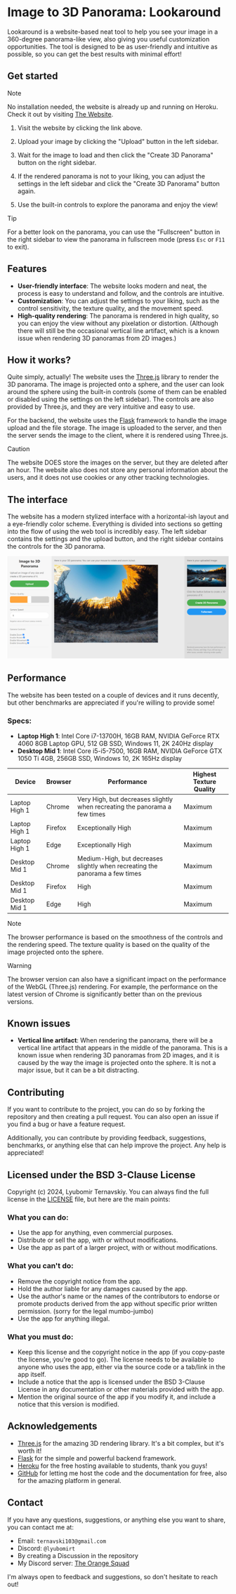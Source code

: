 # Image to 3D Panorama: Lookaround

Lookaround is a website-based neat tool to help you see your image in a 360-degree panorama-like view, also giving you useful customization opportunities. The tool is designed to be as user-friendly and intuitive as possible, so you can get the best results with minimal effort!

## Get started

> [!NOTE]
> No installation needed, the website is already up and running on Heroku. Check it out by visiting [The Website](https://lookaround-d1a8a825efef.herokuapp.com).

1. Visit the website by clicking the link above.

2. Upload your image by clicking the "Upload" button in the left sidebar.

3. Wait for the image to load and then click the "Create 3D Panorama" button on the right sidebar.

4. If the rendered panorama is not to your liking, you can adjust the settings in the left sidebar and click the "Create 3D Panorama" button again.

5. Use the built-in controls to explore the panorama and enjoy the view!

> [!TIP]
> For a better look on the panorama, you can use the "Fullscreen" button in the right sidebar to view the panorama in fullscreen mode (press `Esc` or `F11` to exit).

## Features

- **User-friendly interface**: The website looks modern and neat, the process is easy to understand and follow, and the controls are intuitive.
- **Customization**: You can adjust the settings to your liking, such as the control sensitivity, the texture quality, and the movement speed.
- **High-quality rendering**: The panorama is rendered in high quality, so you can enjoy the view without any pixelation or distortion. (Although there will still be the occasional vertical line artifact, which is a known issue when rendering 3D panoramas from 2D images.)

## How it works?

Quite simply, actually! The website uses the [Three.js](https://threejs.org/) library to render the 3D panorama. The image is projected onto a sphere, and the user can look around the sphere using the built-in controls (some of them can be enabled or disabled using the settings on the left sidebar). The controls are also provided by Three.js, and they are very intuitive and easy to use.

For the backend, the website uses the [Flask](https://flask.palletsprojects.com/en/3.0.x/) framework to handle the image upload and the file storage. The image is uploaded to the server, and then the server sends the image to the client, where it is rendered using Three.js.

> [!CAUTION]
> The website DOES store the images on the server, but they are deleted after an hour. The website also does not store any personal information about the users, and it does not use cookies or any other tracking technologies.

## The interface

The website has a modern stylized interface with a horizontal-ish layout and a eye-friendly color scheme. Everything is divided into sections so getting into the flow of using the web tool is incredibly easy. The left sidebar contains the settings and the upload button, and the right sidebar contains the controls for the 3D panorama.

![The interface](docsres/ui.png)

## Performance

The website has been tested on a couple of devices and it runs decently, but other benchmarks are appreciated if you're willing to provide some!

<!-- I hate making tables -->

### Specs:

- **Laptop High 1**: Intel Core i7-13700H, 16GB RAM, NVIDIA GeForce RTX 4060 8GB Laptop GPU, 512 GB SSD, Windows 11, 2K 240Hz display
- **Desktop Mid 1**: Intel Core i5-i5-7500, 16GB RAM, NVIDIA GeForce GTX 1050 Ti 4GB, 256GB SSD, Windows 10, 2K 165Hz display

| Device | Browser | Performance | Highest Texture Quality |
| ------ | ------- | ----------- | ------ |
| Laptop High 1 | Chrome | Very High, but decreases slightly when recreating the panorama a few times | Maximum |
| Laptop High 1 | Firefox | Exceptionally High | Maximum |
| Laptop High 1 | Edge | Exceptionally High | Maximum |
| Desktop Mid 1 | Chrome | Medium-High, but decreases slightly when recreating the panorama a few times | Maximum |
| Desktop Mid 1 | Firefox | High | Maximum |
| Desktop Mid 1 | Edge | High | Maximum |

> [!NOTE]
> The browser performance is based on the smoothness of the controls and the rendering speed. The texture quality is based on the quality of the image projected onto the sphere.

> [!WARNING]
> The browser version can also have a significant impact on the performance of the WebGL (Three.js) rendering. For example, the performance on the latest version of Chrome is significantly better than on the previous versions.

## Known issues

- **Vertical line artifact**: When rendering the panorama, there will be a vertical line artifact that appears in the middle of the panorama. This is a known issue when rendering 3D panoramas from 2D images, and it is caused by the way the image is projected onto the sphere. It is not a major issue, but it can be a bit distracting.

## Contributing

If you want to contribute to the project, you can do so by forking the repository and then creating a pull request. You can also open an issue if you find a bug or have a feature request.

Additionally, you can contribute by providing feedback, suggestions, benchmarks, or anything else that can help improve the project. Any help is appreciated!

## Licensed under the BSD 3-Clause License

Copyright (c) 2024, Lyubomir Ternavskiy. You can always find the full license in the [LICENSE](LICENSE) file, but here are the main points:

### What you can do:

- Use the app for anything, even commercial purposes.
- Distribute or sell the app, with or without modifications.
- Use the app as part of a larger project, with or without modifications.

### What you can't do:

- Remove the copyright notice from the app.
- Hold the author liable for any damages caused by the app.
- Use the author's name or the names of the contributors to endorse or promote products derived from the app without specific prior written permission. (sorry for the legal mumbo-jumbo)
- Use the app for anything illegal.

### What you must do:

- Keep this license and the copyright notice in the app (if you copy-paste the license, you're good to go). The license needs to be available to anyone who uses the app, either via the source code or a tab/link in the app itself.
- Include a notice that the app is licensed under the BSD 3-Clause License in any documentation or other materials provided with the app.
- Mention the original source of the app if you modify it, and include a notice that this version is modified.

## Acknowledgements

- [Three.js](https://threejs.org/) for the amazing 3D rendering library. It's a bit complex, but it's worth it!
- [Flask](https://flask.palletsprojects.com/en/3.0.x/) for the simple and powerful backend framework.
- [Heroku](https://www.heroku.com/) for the free hosting available to students, thank you guys!
- [GitHub](https://github.com/) for letting me host the code and the documentation for free, also for the amazing platform in general.

## Contact

If you have any questions, suggestions, or anything else you want to share, you can contact me at:

- Email: `ternavski103@gmail.com`
- Discord: `@lyubomirt`
- By creating a Discussion in the repository
- My Discord server: [The Orange Squad](https://discord.gg/4nVVhh29E3)

I'm always open to feedback and suggestions, so don't hesitate to reach out!
